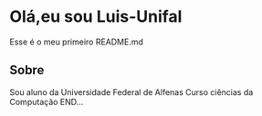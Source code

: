 # Olá,eu sou Luis-Unifal

Esse é o meu primeiro README.md 

## Sobre
Sou aluno da Universidade Federal de Alfenas
Curso ciências da Computação
END...


